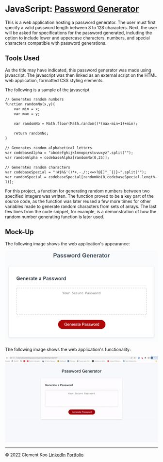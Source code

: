 # JavaScript: [Password Generator](https://c-k999.github.io/password-generator/)

This is a web application hosting a password generator. The user must first specify a valid password length between 8 to 128 characters. Next, the user will be asked for specifications for the password generated, including the option to include lower and uppercase characters, numbers, and special characters compatible with password generations.

## Tools Used

As the title may have indicated, this password generator was made using javascript. The javascript was then linked as an external script on the HTML web application, formatted CSS styling elements.

The following is a sample of the javascript.

```
// Generates random numbers
function randomNo(x,y){
    var min = x;
    var max = y;
    
    var randomNo = Math.floor(Math.random()*(max-min+1)+min);
    
    return randomNo;
}

// Generates random alphabetical letters
var codebaseAlpha = "abcdefghijklmnopqrstuvwxyz".split("");
var randomAlpha = codebaseAlpha[randomNo(0,25)];

// Generates random characters
var codebaseSpecial = "!#$%&'()*+,-./:;<=>?@[]^_`{|}~".split("");
var randomSpecial = codebaseSpecial[randomNo(0,codebaseSpecial.length-1)];
```

For this project, a function for generating random numbers between two specified integers was written. The function proved to be a key part of the source code, as the function was later reused a few more times for other variables made to generate random characters from sets of arrays. The last few lines from the code snippet, for example, is a demonstration of how the random number generating function is later used.

## Mock-Up

The following image shows the web application's appearance:

![The Password Generator application displays a red button to "Generate Password".](./Assets/03-javascript-challenge-demo.png)

The following image shows the web application's functionality:

![The Password Generator application generates a password using the button "Generate Password".](./Assets/demo.gif)

- - -
© 2022 Clement Koo
[LinkedIn](https://www.linkedin.com/in/clement-t-k-459322138/)
[Portfolio](https://c-k999.github.io/proto-professional-portfolio/)
